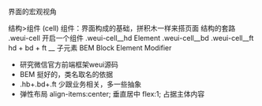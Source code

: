 界面的宏观视角

结构>组件 (cell) 
组件：界面构成的基础，拼积木一样来搭页面
结构的套路
.weui-cell 开启一个组件
    .weui-cell__hd Element 
    .weui-cell__bd
    .weui-cell__ft
hd + bd + ft
__ 子元素 BEM Block Element Modifier

- 研究微信官方前端框架weui源码
- BEM 挺好的，类名取名的依据
- .hb+.bd+.ft  少跟业务相关，多一些抽象 
- 弹性布局 align-items:center; 垂直居中 flex:1; 占据主体内容